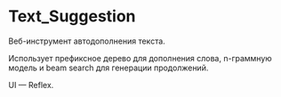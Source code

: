 # Text_Suggestion

Веб-инструмент автодополнения текста.  

Использует префиксное дерево для дополнения слова, n-граммную модель и beam search для генерации продолжений. 

UI — Reflex.
